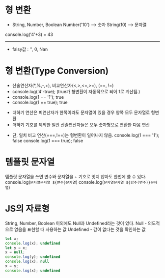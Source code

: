 # 형 변환

* String, Number, Boolean
Number('10') --> 숫자
String(10) --> 문자열


console.log('4'+3) = 43

--------------------------------------------------------------------------------------------------------------------
* falsy값 : '', 0, Nan 

# 형 변환(Type Conversion)
- 산술연산자(*,%,-,+), 비교연산자(<,>,<=,>=), (==, !=)
- console.log('4'-true); (true가 형변환이 자동적으로 되어 1로 계산됨.) 
- console.log(1 == '1'); true
- console.log(1 == true); true

* 더하기 연산은 피연산자가 한쪽이라도 문자열이 있을 경우 양쪽 모두 문자열로 형변환
* 더하기 기호를 제외한 일반 산술연산자들은 모두 숫자형으로 변환한 다음 연산


- 단, 일치 비교 연산(===,!==)는 형변환이 일어나지 않음.
console.log(1 === '1'); false
console.log(1 === true); false

# 템플릿 문자열
템플릿 문자열을 쓰면 변수와 문자열을 + 기호로 잇지 않아도 한번에 쓸 수 있다.
console.log(`문자열문자열 ${변수}문자열`)
console.log(`문자열문자열 ${함수(변수)}문자열`)

# JS의 자료형
String, Number, Boolean 이외에도
Null과 Undefined라는 것이 있다.
Null - 의도적으로 없음을 표현할 때 사용하는 값
Undefined - 값이 없다는 것을 확인하는 값

```javascript
let x;
console.log(x); undefined
let y = x;
x = null;
console.log(y); undefined
console.log(x); null
x = y;
console.log(x); undefined
```